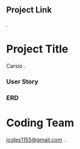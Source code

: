 ## Project Link

.

# Project Title

Carsio .

### User Story

### ERD

# Coding Team

jcoles1155@gmail.com
.